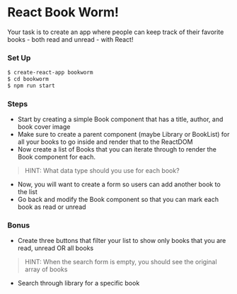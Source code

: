 # React Book Worm!

Your task is to create an app where people can keep track of their favorite books - both read and unread - with React!

### Set Up
```bash
$ create-react-app bookworm
$ cd bookworm
$ npm run start
```

### Steps
- Start by creating a simple Book component that has a title, author, and book cover image  
- Make sure to create a parent component (maybe Library or BookList) for all your books to go inside and render that to the ReactDOM
- Now create a list of Books that you can iterate through to render the Book component for each.
> HINT: What data type should you use for each book?

- Now, you will want to create a form so users can add another book to the list
- Go back and modify the Book component so that you can mark each book as read or unread 

### Bonus
- Create three buttons that filter your list to show only books that you are read, unread OR all books
> HINT: When the search form is empty, you should see the original array of books

- Search through library for a specific book
